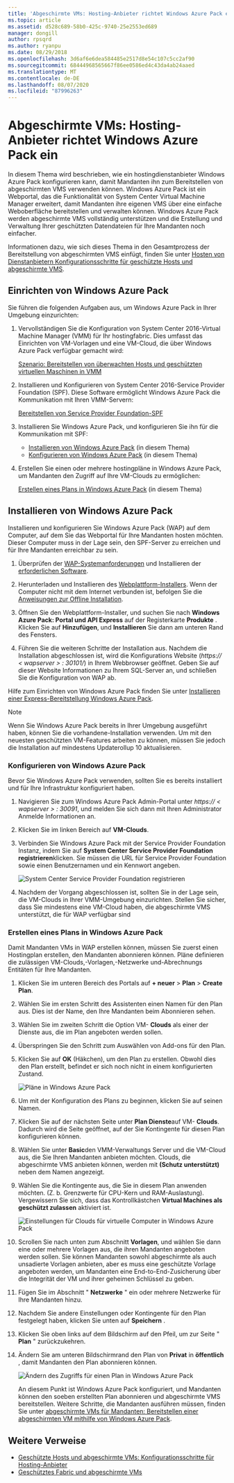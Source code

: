 ```yaml
---
title: 'Abgeschirmte VMs: Hosting-Anbieter richtet Windows Azure Pack ein'
ms.topic: article
ms.assetid: d528c689-58b0-425c-9740-25e2553ed689
manager: dongill
author: rpsqrd
ms.author: ryanpu
ms.date: 08/29/2018
ms.openlocfilehash: 3d6af6e6dea584485e2517d8e54c107c5cc2af90
ms.sourcegitcommit: 68444968565667f86ee0586ed4c43da4ab24aaed
ms.translationtype: MT
ms.contentlocale: de-DE
ms.lasthandoff: 08/07/2020
ms.locfileid: "87996263"
---
```

# <a name="shielded-vms---hosting-service-provider-sets-up-windows-azure-pack"></a>Abgeschirmte VMs: Hosting-Anbieter richtet Windows Azure Pack ein

In diesem Thema wird beschrieben, wie ein hostingdienstanbieter Windows Azure Pack konfigurieren kann, damit Mandanten ihn zum Bereitstellen von abgeschirmten VMS verwenden können. Windows Azure Pack ist ein Webportal, das die Funktionalität von System Center Virtual Machine Manager erweitert, damit Mandanten ihre eigenen VMS über eine einfache Weboberfläche bereitstellen und verwalten können. Windows Azure Pack werden abgeschirmte VMS vollständig unterstützen und die Erstellung und Verwaltung Ihrer geschützten Datendateien für Ihre Mandanten noch einfacher.

Informationen dazu, wie sich dieses Thema in den Gesamtprozess der Bereitstellung von abgeschirmten VMS einfügt, finden Sie unter [Hosten von Dienstanbietern Konfigurationsschritte für geschützte Hosts und abgeschirmte VMS](guarded-fabric-configuration-scenarios-for-shielded-vms-overview.md).

## <a name="setting-up-windows-azure-pack"></a>Einrichten von Windows Azure Pack

Sie führen die folgenden Aufgaben aus, um Windows Azure Pack in Ihrer Umgebung einzurichten:

1. Vervollständigen Sie die Konfiguration von System Center 2016-Virtual Machine Manager (VMM) für Ihr hostingfabric. Dies umfasst das Einrichten von VM-Vorlagen und eine VM-Cloud, die über Windows Azure Pack verfügbar gemacht wird:

    [Szenario: Bereitstellen von überwachten Hosts und geschützten virtuellen Maschinen in VMM](/system-center/vmm/deploy-guarded-host-fabric?view=sc-vmm-2019)

2. Installieren und Konfigurieren von System Center 2016-Service Provider Foundation (SPF). Diese Software ermöglicht Windows Azure Pack die Kommunikation mit Ihren VMM-Servern:

    [Bereitstellen von Service Provider Foundation-SPF](https://technet.microsoft.com/system-center-docs/spf/deploy/deploy-spf)

3. Installieren Sie Windows Azure Pack, und konfigurieren Sie ihn für die Kommunikation mit SPF:

    - [Installieren von Windows Azure Pack](#install-windows-azure-pack) (in diesem Thema)
    - [Konfigurieren von Windows Azure Pack](#configure-windows-azure-pack) (in diesem Thema)

4. Erstellen Sie einen oder mehrere hostingpläne in Windows Azure Pack, um Mandanten den Zugriff auf Ihre VM-Clouds zu ermöglichen:

    [Erstellen eines Plans in Windows Azure Pack](#create-a-plan-in-windows-azure-pack) (in diesem Thema)

## <a name="install-windows-azure-pack"></a>Installieren von Windows Azure Pack

Installieren und konfigurieren Sie Windows Azure Pack (WAP) auf dem Computer, auf dem Sie das Webportal für Ihre Mandanten hosten möchten. Dieser Computer muss in der Lage sein, den SPF-Server zu erreichen und für Ihre Mandanten erreichbar zu sein.

1.  Überprüfen der [WAP-Systemanforderungen](/previous-versions/azure/windows-server-azure-pack/dn296442(v=technet.10)) und Installieren der [erforderlichen Software](/previous-versions/azure/windows-server-azure-pack/dn469335(v=technet.10)).

2.  Herunterladen und Installieren des [Webplattform-Installers](https://www.microsoft.com/web/downloads/platform.aspx). Wenn der Computer nicht mit dem Internet verbunden ist, befolgen Sie die [Anweisungen zur Offline Installation](https://www.iis.net/learn/install/web-platform-installer/web-platform-installer-v4-command-line-webpicmdexe-rtw-release).

3.  Öffnen Sie den Webplattform-Installer, und suchen Sie nach **Windows Azure Pack: Portal und API Express** auf der Registerkarte **Produkte** . Klicken Sie auf **Hinzufügen**, und **Installieren** Sie dann am unteren Rand des Fensters.

4.  Führen Sie die weiteren Schritte der Installation aus. Nachdem die Installation abgeschlossen ist, wird die Konfigurations Website (*https:// &lt; wapserver &gt; : 30101/*) in Ihrem Webbrowser geöffnet. Geben Sie auf dieser Website Informationen zu Ihrem SQL-Server an, und schließen Sie die Konfiguration von WAP ab.

Hilfe zum Einrichten von Windows Azure Pack finden Sie unter [Installieren einer Express-Bereitstellung Windows Azure Pack](/previous-versions/azure/windows-server-azure-pack/dn296439(v=technet.10)).

> [!NOTE]
> Wenn Sie Windows Azure Pack bereits in Ihrer Umgebung ausgeführt haben, können Sie die vorhandene-Installation verwenden. Um mit den neuesten geschützten VM-Features arbeiten zu können, müssen Sie jedoch die Installation auf mindestens Updaterollup 10 aktualisieren.

### <a name="configure-windows-azure-pack"></a>Konfigurieren von Windows Azure Pack

Bevor Sie Windows Azure Pack verwenden, sollten Sie es bereits installiert und für Ihre Infrastruktur konfiguriert haben.

1.  Navigieren Sie zum Windows Azure Pack Admin-Portal unter *https:// &lt; wapserver &gt; : 30091*, und melden Sie sich dann mit Ihren Administrator Anmelde Informationen an.

2.  Klicken Sie im linken Bereich auf **VM-Clouds**.

3.  Verbinden Sie Windows Azure Pack mit der Service Provider Foundation Instanz, indem Sie auf **System Center Service Provider Foundation registrieren**klicken. Sie müssen die URL für Service Provider Foundation sowie einen Benutzernamen und ein Kennwort angeben.

    ![System Center Service Provider Foundation registrieren](../media/Guarded-Fabric-Shielded-VM/guarded-host-azure-pack-01-register-spf.png)

4.  Nachdem der Vorgang abgeschlossen ist, sollten Sie in der Lage sein, die VM-Clouds in Ihrer VMM-Umgebung einzurichten. Stellen Sie sicher, dass Sie mindestens eine VM-Cloud haben, die abgeschirmte VMS unterstützt, die für WAP verfügbar sind

### <a name="create-a-plan-in-windows-azure-pack"></a>Erstellen eines Plans in Windows Azure Pack

Damit Mandanten VMs in WAP erstellen können, müssen Sie zuerst einen Hostingplan erstellen, den Mandanten abonnieren können. Pläne definieren die zulässigen VM-Clouds,-Vorlagen,-Netzwerke und-Abrechnungs Entitäten für Ihre Mandanten.

1. Klicken Sie im unteren Bereich des Portals auf **+ neuer** &gt; **Plan** &gt; **Create Plan**.

2. Wählen Sie im ersten Schritt des Assistenten einen Namen für den Plan aus. Dies ist der Name, den Ihre Mandanten beim Abonnieren sehen.

3. Wählen Sie im zweiten Schritt die Option VM- **Clouds** als einer der Dienste aus, die im Plan angeboten werden sollen.

4. Überspringen Sie den Schritt zum Auswählen von Add-ons für den Plan.

5. Klicken Sie auf **OK** (Häkchen), um den Plan zu erstellen. Obwohl dies den Plan erstellt, befindet er sich noch nicht in einem konfigurierten Zustand.

   ![Pläne in Windows Azure Pack](../media/Guarded-Fabric-Shielded-VM/guarded-host-azure-pack-02-create-plan.png)

6. Um mit der Konfiguration des Plans zu beginnen, klicken Sie auf seinen Namen.

7. Klicken Sie auf der nächsten Seite unter **Plan Dienste**auf VM- **Clouds**. Dadurch wird die Seite geöffnet, auf der Sie Kontingente für diesen Plan konfigurieren können.

8. Wählen Sie unter **Basic**den VMM-Verwaltungs Server und die VM-Cloud aus, die Sie Ihren Mandanten anbieten möchten. Clouds, die abgeschirmte VMS anbieten können, werden mit **(Schutz unterstützt)** neben dem Namen angezeigt.

9. Wählen Sie die Kontingente aus, die Sie in diesem Plan anwenden möchten. (Z. b. Grenzwerte für CPU-Kern und RAM-Auslastung). Vergewissern Sie sich, dass das Kontrollkästchen **Virtual Machines als geschützt zulassen** aktiviert ist.

   ![Einstellungen für Clouds für virtuelle Computer in Windows Azure Pack](../media/Guarded-Fabric-Shielded-VM/guarded-host-azure-pack-03-virtual-machine-clouds.png)

10. Scrollen Sie nach unten zum Abschnitt **Vorlagen**, und wählen Sie dann eine oder mehrere Vorlagen aus, die ihren Mandanten angeboten werden sollen. Sie können Mandanten sowohl abgeschirmte als auch unsadierte Vorlagen anbieten, aber es muss eine geschützte Vorlage angeboten werden, um Mandanten eine End-to-End-Zusicherung über die Integrität der VM und ihrer geheimen Schlüssel zu geben.

11. Fügen Sie im Abschnitt " **Netzwerke** " ein oder mehrere Netzwerke für Ihre Mandanten hinzu.

12. Nachdem Sie andere Einstellungen oder Kontingente für den Plan festgelegt haben, klicken Sie unten auf **Speichern** .

13. Klicken Sie oben links auf dem Bildschirm auf den Pfeil, um zur Seite " **Plan** " zurückzukehren.

14. Ändern Sie am unteren Bildschirmrand den Plan von **Privat** in **öffentlich** , damit Mandanten den Plan abonnieren können.

    ![Ändern des Zugriffs für einen Plan in Windows Azure Pack](../media/Guarded-Fabric-Shielded-VM/guarded-host-azure-pack-04-change-access.png)

    An diesem Punkt ist Windows Azure Pack konfiguriert, und Mandanten können den soeben erstellten Plan abonnieren und abgeschirmte VMS bereitstellen. Weitere Schritte, die Mandanten ausführen müssen, finden Sie unter [abgeschirmte VMs für Mandanten: Bereitstellen einer abgeschirmten VM mithilfe von Windows Azure Pack](guarded-fabric-shielded-vm-windows-azure-pack.md).

## <a name="additional-references"></a>Weitere Verweise

- [Geschützte Hosts und abgeschirmte VMs: Konfigurationsschritte für Hosting-Anbieter](guarded-fabric-configuration-scenarios-for-shielded-vms-overview.md)
- [Geschütztes Fabric und abgeschirmte VMs](guarded-fabric-and-shielded-vms-top-node.md)